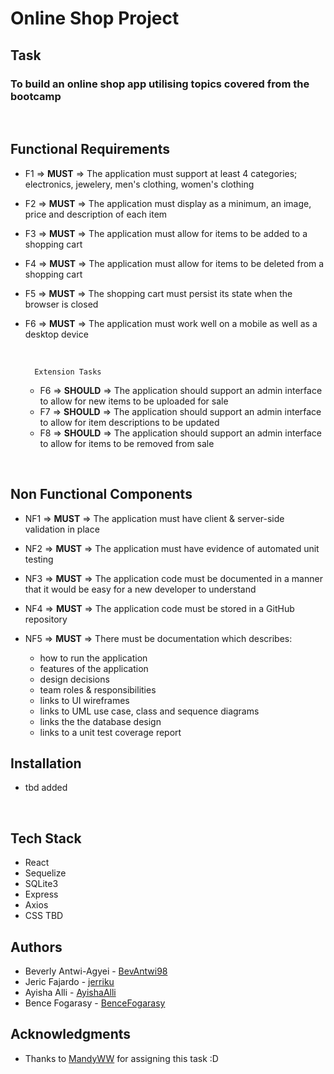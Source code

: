 # Online Shop Project

## Task

### To build an online shop app utilising topics covered from the bootcamp

</br>

## Functional Requirements

* F1 =>  **MUST** => The application must support at least 4 categories; electronics, jewelery, men's clothing, women's clothing
* F2  => **MUST** => The application must display as a minimum, an image, price and description of each item
* F3  => **MUST** =>  The application must allow for items to be added to a shopping cart
* F4  => **MUST** =>  The application must allow for items to be deleted from a shopping cart
* F5  => **MUST** =>  The shopping cart must persist its state when the browser is closed
* F6  => **MUST** =>  The application must work well on a mobile as well as a desktop device
 
  </br>

        Extension Tasks

  * F6  => **SHOULD** => The application should support an admin interface to allow for new items to be uploaded for sale
  * F7  => **SHOULD** =>  The application should support an admin interface to allow for item descriptions to be updated
  * F8  => **SHOULD** =>  The application should support an admin interface to allow for items to be removed from sale

</br>

## Non Functional Components

* NF1 => **MUST** =>  The application must have client & server-side validation in place
* NF2 => **MUST** =>  The application must have evidence of automated unit testing
* NF3 => **MUST** =>  The application code must be documented in a manner that it would be easy for a new developer to understand
  
* NF4 => **MUST** =>  The application code must be stored in a GitHub repository
* NF5 => **MUST** =>  There must be documentation which describes:

  * how to run the application
  * features of the application
  * design decisions
  * team roles & responsibilities
  * links to UI wireframes
  * links to UML use case, class and sequence diagrams
  * links the the database design
  * links to a unit test coverage report

## Installation
* tbd added
  
<br/>

## Tech Stack

* React
* Sequelize
* SQLite3
* Express
* Axios
* CSS TBD


## Authors

* Beverly Antwi-Agyei - [BevAntwi98](https://github.com/BevAntwi98)
* Jeric Fajardo - [jerriku](https://github.com/jerriku)
* Ayisha Alli - [AyishaAlli](https://github.com/AyishaAlli)
* Bence Fogarasy - [BenceFogarasy](https://github.com/BenceFogarasy)

## Acknowledgments

* Thanks to [MandyWW](https://www.github.com/MandyWW) for assigning this task :D
